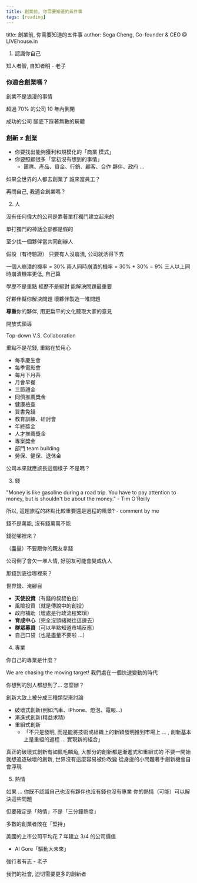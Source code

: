 ```yaml
---
title: 創業前, 你需要知道的五件事
tags: [reading]
---
```

title: 創業前, 你需要知道的五件事
author: Sega Cheng, Co-founder & CEO @ LIVEhouse.in

1. 認識你自己

知人者智, 自知者明 - 老子

### 你適合創業嗎？

創業不是浪漫的事情

超過 70% 的公司 10 年內倒閉

成功的公司
腳底下踩著無數的屍體

### 創新 ≠ 創業

* 你要找出能夠獲利和規模化的「商業 模式」
* 你要照顧很多「當初沒有想到的事情」 
  - 團隊、產品、資金、行銷、顧客、合作 夥伴、政府 …

如果全世界的人都去創業了
誰來當員工？

再問自己, 我適合創業嗎？

2. 人

沒有任何偉大的公司是靠著單打獨鬥建立起來的

單打獨鬥的神話全部都是假的

至少找一個夥伴當共同創辦人

假設（有待驗證） 只要有人沒崩潰, 公司就活得下去

一個人崩潰的機率 = 30%
兩人同時崩潰的機率 = 30% * 30% = 9%
三人以上同時崩潰機率更低, 自己算

學歷不是重點
經歷不是絕對
能解決問題最重要

好夥伴幫你解決問題
壞夥伴製造一堆問題

**尊重**你的夥伴, 用更扁平的文化聽取大家的意見

開放式領導

Top-down V.S. Collaboration

重點不是花錢, 重點在於用心

* 每季慶生會
* 每季電影會
* 每月下月茶
* 月會早餐
* 三節禮金
* 同儕推薦獎金
* 健康檢查
* 買書免錢
* 教育訓練、研討會
* 年終獎金
* 人才推薦獎金
* 專案獎金
* 部門 team building
* 勞保、健保、退休金

公司本來就應該長這個樣子
不是嗎？

3. 錢

"Money is like gasoline during a road trip. You have to pay attention to money,
but is shouldn't be about the money." - Tim O'Reilly

  所以, 這趟旅程的終點比較重要還是過程的風景? - comment by me

錢不是萬能, 沒有錢萬萬不能

錢從哪裡來？

（盡量）不要跟你的親友拿錢

公司倒了會欠一堆人情, 好朋友可能會變成仇人

那錢到底從哪裡來？

世界錢、淹腳目
* **天使投資**（有錢的叔叔伯伯）
* 風險投資（就是傳說中的創投）
* 政府補助（壞處是行政流程繁瑣）
* **育成中心**（完全沒頭緒就往這邊去）
* **群眾募資**（可以早點知道市場反應）
* 自己口袋（也是盡量不要啦 …）

4. 專業

你自己的專業是什麼？

We are chasing the moving target!
我們處在一個快速變動的時代

你想到的別人都想到了… 怎麼辦？

創新大致上被分成三種類型來討論

* 破壞式創新(例如汽車、iPhone、燈泡、電報...)
* 漸進式創新(精益求精)
* 重組式創新
  - 「不只是發明, 而是能將技術或組織上的新穎發明推到市場上 … , 創新基本上是重組的過程 … 實現新的組合」

真正的破壞式創新有如鳳毛麟角, 大部分的創新都是漸進式和重組式的
不要一開始就想追逐破壞的創新, 世界沒有這麼容易被你改變
從身邊的小問題著手創新機會自會浮現

5. 熱情

如果 … 你既不認識自己也沒有夥伴也沒有錢也沒有專業
你的熱情（可能）可以解決這些問題

但要確定是「熱情」不是「三分鐘熱度」

多數的創業者敗在「堅持」

美國的上市公司平均花 7 年建立 3/4 的公司價值
- Al Gore「驅動大未來」

強行者有志 - 老子

我們的社會, 迫切需要更多的創新者



